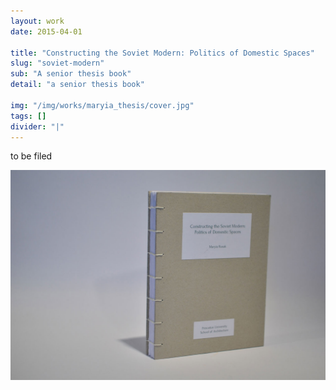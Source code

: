 ```yaml
---
layout: work
date: 2015-04-01

title: "Constructing the Soviet Modern: Politics of Domestic Spaces"
slug: "soviet-modern"
sub: "A senior thesis book"
detail: "a senior thesis book"

img: "/img/works/maryia_thesis/cover.jpg"
tags: []
divider: "|"
---
```


to be filed

![Cover](/img/works/maryia_thesis/cover.jpg)
